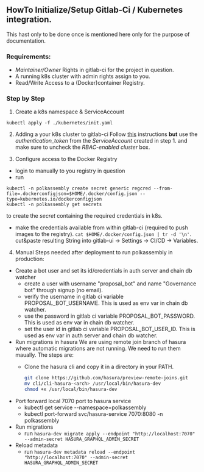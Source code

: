 ## HowTo Initialize/Setup **Gitlab-Ci / Kubernetes** integration.

This hast only to be done once is mentioned here only for the
purpose of documentation.

### Requirements:
* *Maintainer/Owner* Rights in gitlab-ci for the project in question.
* A running k8s cluster with admin rights assign to you.
* Read/Write Access to a (Docker)container Registry.

### Step by Step

1. Create a k8s namespace & ServiceAccount
```
kubectl apply -f ./kubernetes/init.yaml
```

2. Adding a your k8s cluster to gitlab-ci
Follow [this](https://docs.gitlab.com/ee/user/project/clusters/add_remove_clusters.html#add-existing-cluster) instructions
**but** use the *authentication_token* from the *ServiceAccount* created in step 1. and make sure to uncheck the *RBAC-enabled cluster* box.

3. Configure access to the Docker Registry
* login to manually to you registry in question
* run
```
kubectl -n polkassembly create secret generic regcred --from-file=.dockerconfigjson=$HOME/.docker/config.json --type=kubernetes.io/dockerconfigjson
kubectl -n polkassembly get secrets
```
to create the *secret* containing the required credentials in k8s.
* make the credentials available from within gitlab-ci (required to push images to the registry).
`cat $HOME/.docker/config.json | tr -d '\n'`. cut&paste resulting String into gitlab-ui -> Settings -> CI/CD -> Variables.

4. Manual Steps needed after deployment to run polkassembly in production:

- Create a bot user and set its id/credentials in auth server and chain db watcher
  - create a user with username "proposal_bot" and name "Governance bot" through signup (no email).
  - verify the username in gitlab ci variable PROPOSAL_BOT_USERNAME. This is used as env var in chain db watcher.
  - use the password in gitlab ci variable PROPOSAL_BOT_PASSWORD. This is used as env var in chain db watcher.
  - set the user id in gitlab ci variable PROPOSAL_BOT_USER_ID. This is used as env var in auth server and chain db watcher.
- Run migrations in hasura
  We are using remote join branch of hasura where automatic migrations are not running. We need to run them maually.
  The steps are:
  - Clone the hasura cli and copy it in a directory in your PATH.

    ```bash
    git clone https://github.com/hasura/preview-remote-joins.git
    mv cli/cli-hasura-<arch> /usr/local/bin/hasura-dev
    chmod +x /usr/local/bin/hasura-dev
    ```
- Port forward local 7070 port to hasura service
  - kubectl get service --namespace=polkassembly
  - kubectl port-forward svc/hasura-service 7070:8080 -n polkassembly
- Run migrations
  - run `hasura-dev migrate apply --endpoint "http://localhost:7070" --admin-secret HASURA_GRAPHQL_ADMIN_SECRET`
- Reload metadata
  - run `hasura-dev metadata reload --endpoint "http://localhost:7070" --admin-secret HASURA_GRAPHQL_ADMIN_SECRET`


